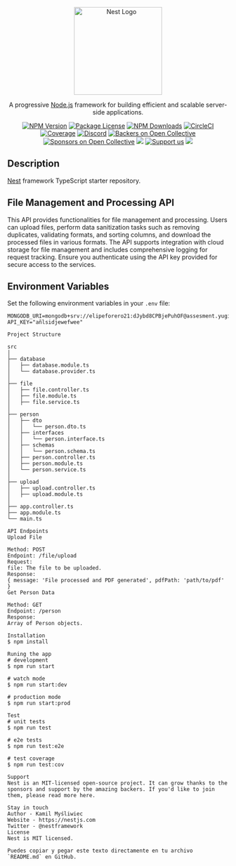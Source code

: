 <p align="center">
  <a href="http://nestjs.com/" target="blank"><img src="https://nestjs.com/img/logo-small.svg" width="200" alt="Nest Logo" /></a>
</p>

[circleci-image]: https://img.shields.io/circleci/build/github/nestjs/nest/master?token=abc123def456
[circleci-url]: https://circleci.com/gh/nestjs/nest

<p align="center">A progressive <a href="http://nodejs.org" target="_blank">Node.js</a> framework for building efficient and scalable server-side applications.</p>
<p align="center">
<a href="https://www.npmjs.com/~nestjscore" target="_blank"><img src="https://img.shields.io/npm/v/@nestjs/core.svg" alt="NPM Version" /></a>
<a href="https://www.npmjs.com/~nestjscore" target="_blank"><img src="https://img.shields.io/npm/l/@nestjs/core.svg" alt="Package License" /></a>
<a href="https://www.npmjs.com/~nestjscore" target="_blank"><img src="https://img.shields.io/npm/dm/@nestjs/common.svg" alt="NPM Downloads" /></a>
<a href="https://circleci.com/gh/nestjs/nest" target="_blank"><img src="https://img.shields.io/circleci/build/github/nestjs/nest/master" alt="CircleCI" /></a>
<a href="https://coveralls.io/github/nestjs/nest?branch=master" target="_blank"><img src="https://coveralls.io/repos/github/nestjs/nest/badge.svg?branch=master#9" alt="Coverage" /></a>
<a href="https://discord.gg/G7Qnnhy" target="_blank"><img src="https://img.shields.io/badge/discord-online-brightgreen.svg" alt="Discord"/></a>
<a href="https://opencollective.com/nest#backer" target="_blank"><img src="https://opencollective.com/nest/backers/badge.svg" alt="Backers on Open Collective" /></a>
<a href="https://opencollective.com/nest#sponsor" target="_blank"><img src="https://opencollective.com/nest/sponsors/badge.svg" alt="Sponsors on Open Collective" /></a>
<a href="https://paypal.me/kamilmysliwiec" target="_blank"><img src="https://img.shields.io/badge/Donate-PayPal-ff3f59.svg"/></a>
<a href="https://opencollective.com/nest#sponsor"  target="_blank"><img src="https://img.shields.io/badge/Support%20us-Open%20Collective-41B883.svg" alt="Support us"></a>
<a href="https://twitter.com/nestframework" target="_blank"><img src="https://img.shields.io/twitter/follow/nestframework.svg?style=social&label=Follow"></a>
</p>

## Description

[Nest](https://github.com/nestjs/nest) framework TypeScript starter repository.

## File Management and Processing API

This API provides functionalities for file management and processing. Users can upload files, perform data sanitization tasks such as removing duplicates, validating formats, and sorting columns, and download the processed files in various formats. The API supports integration with cloud storage for file management and includes comprehensive logging for request tracking. Ensure you authenticate using the API key provided for secure access to the services.

## Environment Variables

Set the following environment variables in your `.env` file:

```plaintext
MONGODB_URI=mongodb+srv://elipeforero21:dJybd8CPBjePuhOF@assesment.yugiws4.mongodb.net/
API_KEY="añlsidjewefwee"

Project Structure

src
│
├── database
│   ├── database.module.ts
│   └── database.provider.ts
│
├── file
│   ├── file.controller.ts
│   ├── file.module.ts
│   ├── file.service.ts
│
├── person
│   ├── dto
│   │   └── person.dto.ts
│   ├── interfaces
│   │   └── person.interface.ts
│   ├── schemas
│   │   └── person.schema.ts
│   ├── person.controller.ts
│   ├── person.module.ts
│   └── person.service.ts
│
├── upload
│   ├── upload.controller.ts
│   ├── upload.module.ts
│
├── app.controller.ts
├── app.module.ts
└── main.ts

API Endpoints
Upload File

Method: POST
Endpoint: /file/upload
Request:
file: The file to be uploaded.
Response:
{ message: 'File processed and PDF generated', pdfPath: 'path/to/pdf' }
Get Person Data

Method: GET
Endpoint: /person
Response:
Array of Person objects.

Installation
$ npm install

Runing the app
# development
$ npm run start

# watch mode
$ npm run start:dev

# production mode
$ npm run start:prod

Test
# unit tests
$ npm run test

# e2e tests
$ npm run test:e2e

# test coverage
$ npm run test:cov

Support
Nest is an MIT-licensed open-source project. It can grow thanks to the sponsors and support by the amazing backers. If you'd like to join them, please read more here.

Stay in touch
Author - Kamil Myśliwiec
Website - https://nestjs.com
Twitter - @nestframework
License
Nest is MIT licensed.

Puedes copiar y pegar este texto directamente en tu archivo `README.md` en GitHub.
